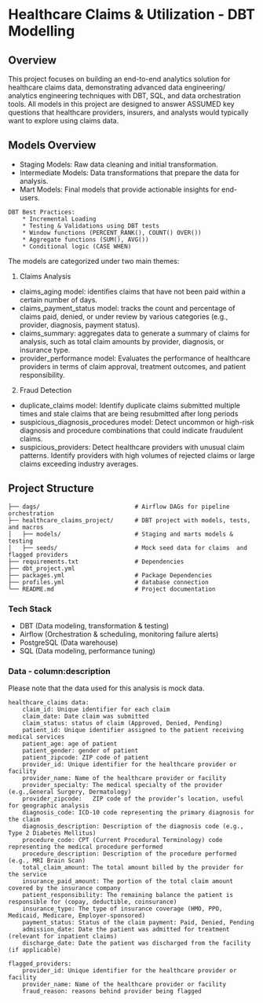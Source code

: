 # Healthcare Claims & Utilization - DBT Modelling

## Overview

This project focuses on building an end-to-end analytics solution for healthcare claims data, demonstrating advanced data engineering/ analytics engineering techniques with DBT, SQL, and data orchestration tools. All models in this project are designed to answer ASSUMED key questions that healthcare providers, insurers, and analysts would typically want to explore using claims data.

## Models Overview

* Staging Models: Raw data cleaning and initial transformation.
* Intermediate Models: Data transformations that prepare the data for analysis.
* Mart Models: Final models that provide actionable insights for end-users.

```
DBT Best Practices:
	* Incremental Loading 
	* Testing & Validations using DBT tests
	* Window functions (PERCENT_RANK(), COUNT() OVER())
	* Aggregate functions (SUM(), AVG())
	* Conditional logic (CASE WHEN)
```
	
The models are categorized under two main themes: 

1. Claims Analysis 
* claims_aging model: identifies claims that have not been paid within a certain number of days.
* claims_payment_status model: tracks the count and percentage of claims paid, denied, or under review by various categories (e.g., provider, diagnosis, payment status).
* claims_summary: aggregates data to generate a summary of claims for analysis, such as total claim amounts by provider, diagnosis, or insurance type.
* provider_performance model: Evaluates the performance of healthcare providers in terms of claim approval, treatment outcomes, and patient responsibility.

2. Fraud Detection 
* duplicate_claims model: Identify duplicate claims submitted multiple times and stale claims that are being resubmitted after long periods
* suspicious_diagnosis_procedures model: Detect uncommon or high-risk diagnosis and procedure combinations that could indicate fraudulent claims.
* suspicious_providers: Detect healthcare providers with unusual claim patterns. Identify providers with high volumes of rejected claims or large claims exceeding industry averages.

## Project Structure

	├── dags/               			# Airflow DAGs for pipeline orchestration  
	├── healthcare_claims_project/      # DBT project with models, tests, and macros  
	│   ├── models/          			# Staging and marts models & testing   
	│   ├── seeds/           			# Mock seed data for claims  and flagged providers
	├── requirements.txt     			# Dependencies  
	├── dbt_project.yml     			 
	├── packages.yml     				# Package Dependencies  
	├── profiles.yml    				# database connection  
	└── README.md            			# Project documentation 

### Tech Stack

* DBT (Data modeling, transformation & testing)
* Airflow (Orchestration & scheduling, monitoring failure alerts)
* PostgreSQL (Data warehouse)
* SQL (Data modeling, performance tuning)

### Data - column:description
Please note that the data used for this analysis is mock data.

```
healthcare_claims data:
  	claim_id: Unique identifier for each claim
	claim_date: Date claim was submitted
	claim_status: status of claim (Approved, Denied, Pending)
	patient_id: Unique identifier assigned to the patient receiving medical services
	patient_age: age of patient
	patient_gender: gender of patient
	patient_zipcode: ZIP code of patient
	provider_id: Unique identifier for the healthcare provider or facility
	provider_name: Name of the healthcare provider or facility
	provider_specialty: The medical specialty of the provider (e.g.,General Surgery, Dermatology)
	provider_zipcode:	ZIP code of the provider’s location, useful for geographic analysis
	diagnosis_code: ICD-10 code representing the primary diagnosis for the claim
	diagnosis_description: Description of the diagnosis code (e.g., Type 2 Diabetes Mellitus)
	procedure_code: CPT (Current Procedural Terminology) code representing the medical procedure performed
	procedure_description: Description of the procedure performed (e.g., MRI Brain Scan)
	total_claim_amount: The total amount billed by the provider for the service
	insurance_paid_amount: The portion of the total claim amount covered by the insurance company
	patient_responsibility: The remaining balance the patient is responsible for (copay, deductible, coinsurance)
	insurance_type: The type of insurance coverage (HMO, PPO, Medicaid, Medicare, Employer-sponsored)
	payment_status: Status of the claim payment: Paid, Denied, Pending
	admission_date: Date the patient was admitted for treatment (relevant for inpatient claims)
	discharge_date: Date the patient was discharged from the facility (if applicable)

flagged_providers:
	provider_id: Unique identifier for the healthcare provider or facility
	provider_name: Name of the healthcare provider or facility
	fraud_reason: reasons behind provider being flagged
  ```
